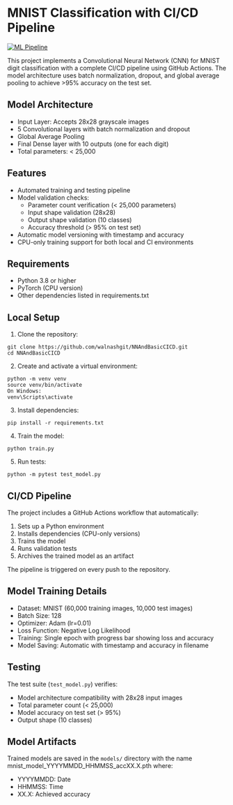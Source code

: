 # MNIST Classification with CI/CD Pipeline

[![ML Pipeline](https://github.com/walnashgit/NNAndBasicCICD/actions/workflows/ml-pipeline.yml/badge.svg)](https://github.com/walnashgit/NNAndBasicCICD/actions/workflows/ml-pipeline.yml)

This project implements a Convolutional Neural Network (CNN) for MNIST digit classification with a complete CI/CD pipeline using GitHub Actions. The model architecture uses batch normalization, dropout, and global average pooling to achieve >95% accuracy on the test set.

## Model Architecture
- Input Layer: Accepts 28x28 grayscale images
- 5 Convolutional layers with batch normalization and dropout
- Global Average Pooling
- Final Dense layer with 10 outputs (one for each digit)
- Total parameters: < 25,000

## Features
- Automated training and testing pipeline
- Model validation checks:
  - Parameter count verification (< 25,000 parameters)
  - Input shape validation (28x28)
  - Output shape validation (10 classes)
  - Accuracy threshold (> 95% on test set)
- Automatic model versioning with timestamp and accuracy
- CPU-only training support for both local and CI environments

## Requirements
- Python 3.8 or higher
- PyTorch (CPU version)
- Other dependencies listed in requirements.txt

## Local Setup

1. Clone the repository:

```
git clone https://github.com/walnashgit/NNAndBasicCICD.git
cd NNAndBasicCICD
```

2. Create and activate a virtual environment:

```
python -m venv venv
source venv/bin/activate 
On Windows: 
venv\Scripts\activate
```

3. Install dependencies:

```
pip install -r requirements.txt
```

4. Train the model:

```
python train.py
```

5. Run tests:

```
python -m pytest test_model.py
```


## CI/CD Pipeline

The project includes a GitHub Actions workflow that automatically:
1. Sets up a Python environment
2. Installs dependencies (CPU-only versions)
3. Trains the model
4. Runs validation tests
5. Archives the trained model as an artifact

The pipeline is triggered on every push to the repository.

## Model Training Details
- Dataset: MNIST (60,000 training images, 10,000 test images)
- Batch Size: 128
- Optimizer: Adam (lr=0.01)
- Loss Function: Negative Log Likelihood
- Training: Single epoch with progress bar showing loss and accuracy
- Model Saving: Automatic with timestamp and accuracy in filename

## Testing
The test suite (`test_model.py`) verifies:
- Model architecture compatibility with 28x28 input images
- Total parameter count (< 25,000)
- Model accuracy on test set (> 95%)
- Output shape (10 classes)

## Model Artifacts
Trained models are saved in the `models/` directory with the name mnist_model_YYYYMMDD_HHMMSS_accXX.X.pth
where:
- YYYYMMDD: Date
- HHMMSS: Time
- XX.X: Achieved accuracy